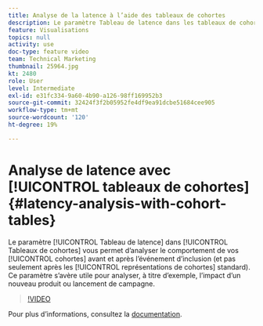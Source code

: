 ```yaml
---
title: Analyse de la latence à l’aide des tableaux de cohortes
description: Le paramètre Tableau de latence dans les tableaux de cohortes vous permet d’analyser le comportement de vos cohortes avant et après l’événement d’inclusion (et pas seulement après les représentations de cohortes standard). Ce paramètre s’avère utile pour analyser, à titre d’exemple, l’impact d’un nouveau produit ou lancement de campagne.
feature: Visualisations
topics: null
activity: use
doc-type: feature video
team: Technical Marketing
thumbnail: 25964.jpg
kt: 2480
role: User
level: Intermediate
exl-id: e31fc334-9a60-4b90-a126-98ff169952b3
source-git-commit: 32424f3f2b05952fe4df9ea91dcbe51684cee905
workflow-type: tm+mt
source-wordcount: '120'
ht-degree: 19%

---
```


# Analyse de latence avec [!UICONTROL tableaux de cohortes] {#latency-analysis-with-cohort-tables}

Le paramètre [!UICONTROL Tableau de latence] dans [!UICONTROL Tableaux de cohortes] vous permet d’analyser le comportement de vos [!UICONTROL cohortes] avant et après l’événement d’inclusion (et pas seulement après les [!UICONTROL représentations de cohortes] standard). Ce paramètre s’avère utile pour analyser, à titre d’exemple, l’impact d’un nouveau produit ou lancement de campagne.

>[!VIDEO](https://video.tv.adobe.com/v/25964/?quality=12)

Pour plus dʼinformations, consultez la [documentation](https://marketing.adobe.com/resources/help/fr_FR/analytics/analysis-workspace/cohort_analysis.html).
